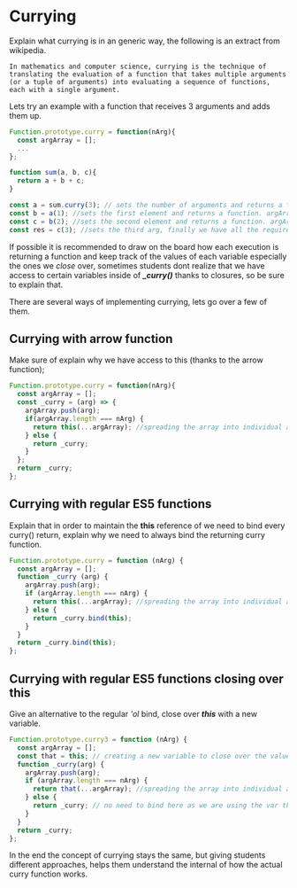 # Currying
Explain what currying is in an generic way, the following is an extract from wikipedia.
```
In mathematics and computer science, currying is the technique of translating the evaluation of a function that takes multiple arguments (or a tuple of arguments) into evaluating a sequence of functions, each with a single argument.
```
Lets try an example with a function that receives 3 arguments and adds them up.

```js
Function.prototype.curry = function(nArg){
  const argArray = [];
  ...
};

function sum(a, b, c){
  return a + b + c;
}

const a = sum.curry(3); // sets the number of arguments and returns a function. argArray = []
const b = a(1); //sets the first element and returns a function. argArray = [1]
const c = b(2); //sets the second element and returns a function. argArray = [1, 2]
const res = c(3); //sets the third arg, finally we have all the required arguments to execute our sum function. argArray = [1, 2, 3]
```

If possible it is recommended to draw on the board how each execution is returning a function and keep track of the values of each variable especially the ones we _close_ over, sometimes students dont realize that we have access to certain variables inside of __*_curry()*__ thanks to closures, so be sure to explain that.

There are several ways of implementing currying, lets go over a few of them.

## Currying with arrow function
Make sure of explain why we have access to this (thanks to the arrow function);
```js
Function.prototype.curry = function(nArg){
  const argArray = [];
  const _curry = (arg) => {
    argArray.push(arg);
    if(argArray.length === nArg) {
      return this(...argArray); //spreading the array into individual arguments;
    } else {
      return _curry;
    }
  };
  return _curry;
};
```
## Currying with regular ES5 functions
Explain that in order to maintain the __this__ reference of we need to bind every curry() return, explain why we need to always bind the returning curry function.

```js
Function.prototype.curry = function (nArg) {
  const argArray = [];
  function _curry (arg) {
    argArray.push(arg);
    if (argArray.length === nArg) {
      return this(...argArray); //spreading the array into individual arguments;
    } else {
      return _curry.bind(this);
    }
  }
  return _curry.bind(this);
};
```
## Currying with regular ES5 functions closing over this
Give an alternative to the regular *'ol* bind, close over *__this__* with a new variable.

```js
Function.prototype.curry3 = function (nArg) {
  const argArray = [];
  const that = this; // creating a new variable to close over the value of this
  function _curry(arg) {
    argArray.push(arg);
    if (argArray.length === nArg) {
      return that(...argArray); //spreading the array into individual arguments;
    } else {
      return _curry; // no need to bind here as we are using the var that so the closure gives us access to the this context.
    }
  }
  return _curry;
};
```

In the end the concept of currying stays the same, but giving students different approaches, helps them understand the internal of how the actual curry function works.